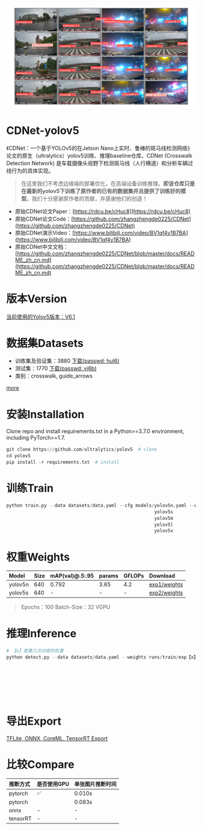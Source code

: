 ![](./images/home.png)

# CDNet-yolov5

《CDNet：一个基于YOLOv5的在Jetson Nano上实时、鲁棒的斑马线检测网络》论文的原生（ultralytics）yolov5训练、推理baseline仓库，CDNet (Crosswalk Detection Network) 是车载摄像头视野下检测斑马线（人行横道）和分析车辆过线行为的具体实现。

> 在这里我们不考虑边缘端的部署优化，在高端设备训练推理。**即该仓库只是在最新的yolov5下训练了原作者的已有的数据集并且提供了训练好的模型**。我们十分感谢原作者的贡献，并感谢他们的创造！

- 原始CDNet论文Paper：[https://rdcu.be/cHuc8](https://rdcu.be/cHuc8)
- 原始CDNet论文Code：[https://github.com/zhangzhengde0225/CDNet](https://github.com/zhangzhengde0225/CDNet)
- 原始CDNet演示Video：[https://www.bilibili.com/video/BV1qf4y1B7BA](https://www.bilibili.com/video/BV1qf4y1B7BA)
- 原始CDNet中文文档：[https://github.com/zhangzhengde0225/CDNet/blob/master/docs/README_zh_cn.md](https://github.com/zhangzhengde0225/CDNet/blob/master/docs/README_zh_cn.md)

# 版本Version

[当前使用的Yolov5版本：V6.1](https://github.com/ultralytics/yolov5/tree/v6.1)


# 数据集Datasets

- 训练集及验证集：3880 [下载(passwd: hul6)](https://pan.baidu.com/s/1jAsQ_kbU7cX0AqK4wDm6LA)
- 测试集：1770  [下载(passwd: vj6b)](https://pan.baidu.com/s/1-AWw2AjE8zTP-iVjOoifOg)
- 类别：crosswalk, guide_arrows

[more](https://github.com/zhangzhengde0225/CDNet/blob/master/docs/DATASETS.md)


# 安装Installation

Clone repo and install requirements.txt in a Python>=3.7.0 environment, including PyTorch>=1.7.
```python
git clone https://github.com/ultralytics/yolov5  # clone
cd yolov5
pip install -r requirements.txt  # install
```

# 训练Train

```python
python train.py --data datasets/data.yaml --cfg models/yolov5n.yaml --weights weights/yolov5n.pt --batch-size 128 --img 640 --epochs 100
                                                       yolov5s                        yolov5s.pt              64                     150
                                                       yolov5m                        yolov5m.pt              40                     300
                                                       yolov5l                        yolov5l.pt              24
                                                       yolov5x                        yolov5x.pt              16
```

# 权重Weights

|Model|Size|mAP(val)@.5:.95|params|GFLOPs|Download|
|:-|:-|:-|:-|:-|:-|
|yolov5n|640|0.792|3.65|4.2|[exp1/weights](https://github.com/WangRongsheng/CDNet-yolov5/tree/main/runs/train/exp1/weights)|
|yolov5s|640|-|-|-|[exp2/weights](https://github.com/WangRongsheng/CDNet-yolov5/tree/main/runs/train/exp2/weights)|

> Epochs：100 Batch-Size：32 VGPU

# 推理Inference

```python
# 【x】是第几次训练的权重
python detect.py --data datasets/data.yaml --weights runs/train/exp【x】/weights/best.pt --device 0 --source 0  # 摄像头
                                                                                                  cpu   img.jpg  # 图片
                                                                                                        vid.mp4  # 视频
                                                                                                        path/  # directory
                                                                                                        path/*.jpg  # glob
                                                                                                        'https://youtu.be/Zgi9g1ksQHc'  # YouTube
                                                                                                        'rtsp://example.com/media.mp4'  # RTSP, RTMP, HTTP stream
```
# 导出Export

[TFLite, ONNX, CoreML, TensorRT Export](https://github.com/ultralytics/yolov5/issues/251)

# 比较Compare

|推断方式|是否使用GPU|单张图片推断时间|
|:-|:-|:-|
|pytorch|✅|0.010s|
|pytorch||0.083s|
|onnx|-|-|
|tensorRT|-|-|
